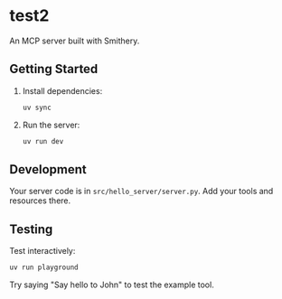 # test2

An MCP server built with Smithery.

## Getting Started

1. Install dependencies:
   ```bash
   uv sync
   ```

2. Run the server:
   ```bash
   uv run dev
   ```

## Development

Your server code is in `src/hello_server/server.py`. Add your tools and resources there.

## Testing

Test interactively:
   ```bash
   uv run playground
   ```

Try saying "Say hello to John" to test the example tool.

